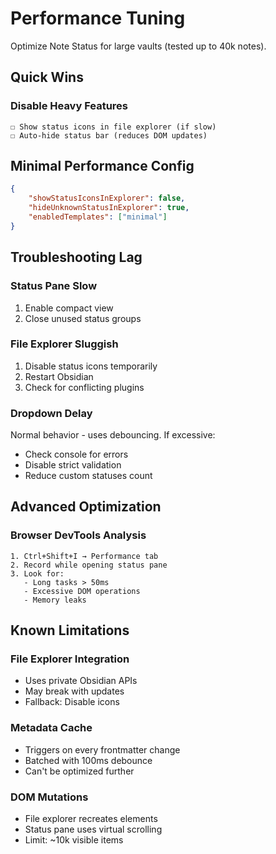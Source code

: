 # Performance Tuning

Optimize Note Status for large vaults (tested up to 40k notes).

## Quick Wins

### Disable Heavy Features

```
☐ Show status icons in file explorer (if slow)
☐ Auto-hide status bar (reduces DOM updates)
```

## Minimal Performance Config

```json
{
	"showStatusIconsInExplorer": false,
	"hideUnknownStatusInExplorer": true,
	"enabledTemplates": ["minimal"]
}
```

## Troubleshooting Lag

### Status Pane Slow

1. Enable compact view
2. Close unused status groups

### File Explorer Sluggish

1. Disable status icons temporarily
2. Restart Obsidian
3. Check for conflicting plugins

### Dropdown Delay

Normal behavior - uses debouncing. If excessive:

- Check console for errors
- Disable strict validation
- Reduce custom statuses count

## Advanced Optimization

### Browser DevTools Analysis

```
1. Ctrl+Shift+I → Performance tab
2. Record while opening status pane
3. Look for:
   - Long tasks > 50ms
   - Excessive DOM operations
   - Memory leaks
```

## Known Limitations

### File Explorer Integration

- Uses private Obsidian APIs
- May break with updates
- Fallback: Disable icons

### Metadata Cache

- Triggers on every frontmatter change
- Batched with 100ms debounce
- Can't be optimized further

### DOM Mutations

- File explorer recreates elements
- Status pane uses virtual scrolling
- Limit: ~10k visible items
